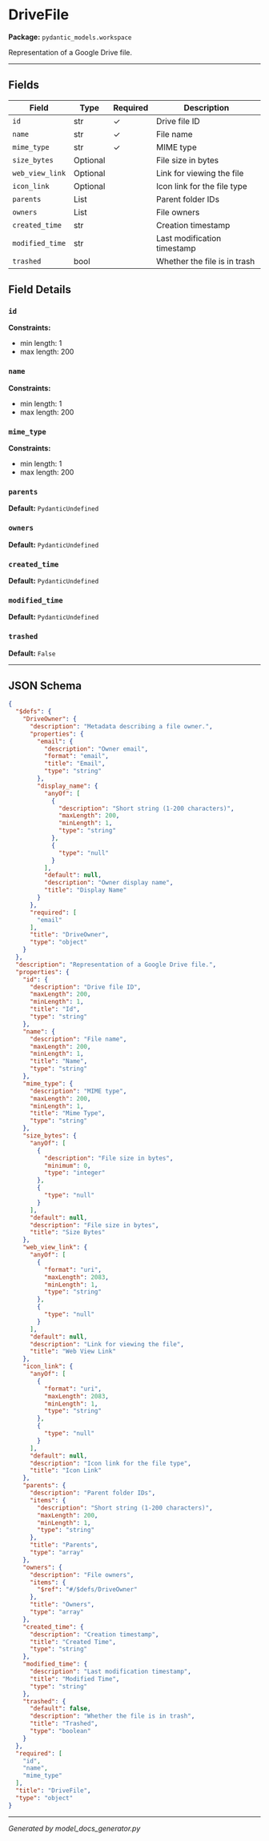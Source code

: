 # DriveFile

**Package:** `pydantic_models.workspace`

Representation of a Google Drive file.

---

## Fields

| Field | Type | Required | Description |
|-------|------|----------|-------------|
| `id` | str | ✓ | Drive file ID |
| `name` | str | ✓ | File name |
| `mime_type` | str | ✓ | MIME type |
| `size_bytes` | Optional |  | File size in bytes |
| `web_view_link` | Optional |  | Link for viewing the file |
| `icon_link` | Optional |  | Icon link for the file type |
| `parents` | List |  | Parent folder IDs |
| `owners` | List |  | File owners |
| `created_time` | str |  | Creation timestamp |
| `modified_time` | str |  | Last modification timestamp |
| `trashed` | bool |  | Whether the file is in trash |

## Field Details

### `id`

**Constraints:**
- min length: 1
- max length: 200

### `name`

**Constraints:**
- min length: 1
- max length: 200

### `mime_type`

**Constraints:**
- min length: 1
- max length: 200

### `parents`

**Default:** `PydanticUndefined`

### `owners`

**Default:** `PydanticUndefined`

### `created_time`

**Default:** `PydanticUndefined`

### `modified_time`

**Default:** `PydanticUndefined`

### `trashed`

**Default:** `False`

---

## JSON Schema

```json
{
  "$defs": {
    "DriveOwner": {
      "description": "Metadata describing a file owner.",
      "properties": {
        "email": {
          "description": "Owner email",
          "format": "email",
          "title": "Email",
          "type": "string"
        },
        "display_name": {
          "anyOf": [
            {
              "description": "Short string (1-200 characters)",
              "maxLength": 200,
              "minLength": 1,
              "type": "string"
            },
            {
              "type": "null"
            }
          ],
          "default": null,
          "description": "Owner display name",
          "title": "Display Name"
        }
      },
      "required": [
        "email"
      ],
      "title": "DriveOwner",
      "type": "object"
    }
  },
  "description": "Representation of a Google Drive file.",
  "properties": {
    "id": {
      "description": "Drive file ID",
      "maxLength": 200,
      "minLength": 1,
      "title": "Id",
      "type": "string"
    },
    "name": {
      "description": "File name",
      "maxLength": 200,
      "minLength": 1,
      "title": "Name",
      "type": "string"
    },
    "mime_type": {
      "description": "MIME type",
      "maxLength": 200,
      "minLength": 1,
      "title": "Mime Type",
      "type": "string"
    },
    "size_bytes": {
      "anyOf": [
        {
          "description": "File size in bytes",
          "minimum": 0,
          "type": "integer"
        },
        {
          "type": "null"
        }
      ],
      "default": null,
      "description": "File size in bytes",
      "title": "Size Bytes"
    },
    "web_view_link": {
      "anyOf": [
        {
          "format": "uri",
          "maxLength": 2083,
          "minLength": 1,
          "type": "string"
        },
        {
          "type": "null"
        }
      ],
      "default": null,
      "description": "Link for viewing the file",
      "title": "Web View Link"
    },
    "icon_link": {
      "anyOf": [
        {
          "format": "uri",
          "maxLength": 2083,
          "minLength": 1,
          "type": "string"
        },
        {
          "type": "null"
        }
      ],
      "default": null,
      "description": "Icon link for the file type",
      "title": "Icon Link"
    },
    "parents": {
      "description": "Parent folder IDs",
      "items": {
        "description": "Short string (1-200 characters)",
        "maxLength": 200,
        "minLength": 1,
        "type": "string"
      },
      "title": "Parents",
      "type": "array"
    },
    "owners": {
      "description": "File owners",
      "items": {
        "$ref": "#/$defs/DriveOwner"
      },
      "title": "Owners",
      "type": "array"
    },
    "created_time": {
      "description": "Creation timestamp",
      "title": "Created Time",
      "type": "string"
    },
    "modified_time": {
      "description": "Last modification timestamp",
      "title": "Modified Time",
      "type": "string"
    },
    "trashed": {
      "default": false,
      "description": "Whether the file is in trash",
      "title": "Trashed",
      "type": "boolean"
    }
  },
  "required": [
    "id",
    "name",
    "mime_type"
  ],
  "title": "DriveFile",
  "type": "object"
}
```

---

*Generated by model_docs_generator.py*
